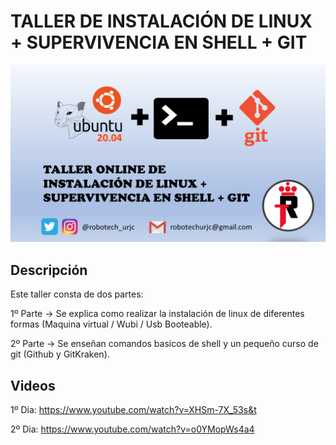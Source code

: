 # TALLER DE INSTALACIÓN DE LINUX + SUPERVIVENCIA EN SHELL + GIT

![alt text](https://github.com/RoboTech-URJC/RoboTech-Resources/blob/main/Taller_Linux_Shell_Git/resources/MiniaturaLinuxShellGit.png)

## Descripción

Este taller consta de dos partes:

1º Parte -> Se explica como realizar la instalación de linux de diferentes formas (Maquina virtual / Wubi / Usb Booteable).

2º Parte -> Se enseñan comandos basicos de shell y un pequeño curso de git (Github y GitKraken).

## Videos

1º Dia: https://www.youtube.com/watch?v=XHSm-7X_53s&t 

2º Dia: https://www.youtube.com/watch?v=o0YMopWs4a4
